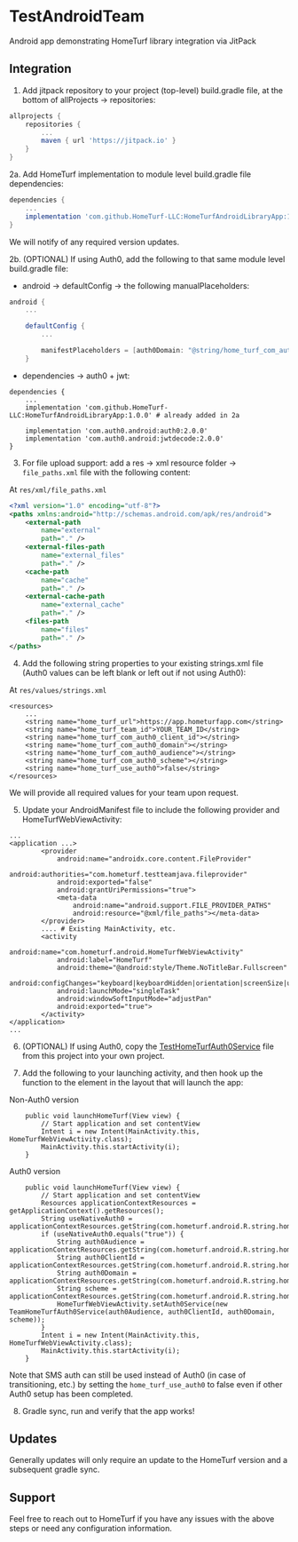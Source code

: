# TestAndroidTeam

Android app demonstrating HomeTurf library integration via JitPack

## Integration

1. Add jitpack repository to your project (top-level) build.gradle file, at the bottom of allProjects -> repositories:

```.gradle
allprojects {
    repositories {
        ...
        maven { url 'https://jitpack.io' }
    }
}
```

2a. Add HomeTurf implementation to module level build.gradle file dependencies:

```.gradle
dependencies {
    ...
    implementation 'com.github.HomeTurf-LLC:HomeTurfAndroidLibraryApp:1.0.1'
}
```

We will notify of any required version updates.

2b. (OPTIONAL) If using Auth0, add the following to that same module level build.gradle file:

- android -> defaultConfig -> the following manualPlaceholders:

```.gradle
android {
    ...

    defaultConfig {
        ...

        manifestPlaceholders = [auth0Domain: "@string/home_turf_com_auth0_domain", auth0Scheme: "@string/home_turf_com_auth0_scheme"]
    }
```

- dependencies -> auth0 + jwt:

```
dependencies {
    ...
    implementation 'com.github.HomeTurf-LLC:HomeTurfAndroidLibraryApp:1.0.0' # already added in 2a

    implementation 'com.auth0.android:auth0:2.0.0'
    implementation 'com.auth0.android:jwtdecode:2.0.0'
}
```

3. For file upload support: add a res -> xml resource folder -> `file_paths.xml` file with the following content:

At `res/xml/file_paths.xml`

```.xml
<?xml version="1.0" encoding="utf-8"?>
<paths xmlns:android="http://schemas.android.com/apk/res/android">
    <external-path
        name="external"
        path="." />
    <external-files-path
        name="external_files"
        path="." />
    <cache-path
        name="cache"
        path="." />
    <external-cache-path
        name="external_cache"
        path="." />
    <files-path
        name="files"
        path="." />
</paths>
```

4. Add the following string properties to your existing strings.xml file (Auth0 values can be left blank or left out if not using Auth0):

At `res/values/strings.xml`

```
<resources>
    ...
    <string name="home_turf_url">https://app.hometurfapp.com</string>
    <string name="home_turf_team_id">YOUR_TEAM_ID</string>
    <string name="home_turf_com_auth0_client_id"></string>
    <string name="home_turf_com_auth0_domain"></string>
    <string name="home_turf_com_auth0_audience"></string>
    <string name="home_turf_com_auth0_scheme"></string>
    <string name="home_turf_use_auth0">false</string>
</resources>
```

We will provide all required values for your team upon request.

5. Update your AndroidManifest file to include the following provider and HomeTurfWebViewActivity:

```
...
<application ...>
        <provider
            android:name="androidx.core.content.FileProvider"
            android:authorities="com.hometurf.testteamjava.fileprovider"
            android:exported="false"
            android:grantUriPermissions="true">
            <meta-data
                android:name="android.support.FILE_PROVIDER_PATHS"
                android:resource="@xml/file_paths"></meta-data>
        </provider>
        .... # Existing MainActivity, etc.
        <activity
            android:name="com.hometurf.android.HomeTurfWebViewActivity"
            android:label="HomeTurf"
            android:theme="@android:style/Theme.NoTitleBar.Fullscreen"
            android:configChanges="keyboard|keyboardHidden|orientation|screenSize|uiMode"
            android:launchMode="singleTask"
            android:windowSoftInputMode="adjustPan"
            android:exported="true">
        </activity>
</application>
...
```

6. (OPTIONAL) If using Auth0, copy the [TestHomeTurfAuth0Service](./app/src/main/java/com/hometurf/testandroidteam/TeamHomeTurfAuth0Service.java) file from this project into your own project.

7. Add the following to your launching activity, and then hook up the function to the element in the layout that will launch the app:

Non-Auth0 version

```
    public void launchHomeTurf(View view) {
        // Start application and set contentView
        Intent i = new Intent(MainActivity.this, HomeTurfWebViewActivity.class);
        MainActivity.this.startActivity(i);
    }
```

Auth0 version

```
    public void launchHomeTurf(View view) {
        // Start application and set contentView
        Resources applicationContextResources = getApplicationContext().getResources();
        String useNativeAuth0 = applicationContextResources.getString(com.hometurf.android.R.string.home_turf_use_auth0);
        if (useNativeAuth0.equals("true")) {
            String auth0Audience = applicationContextResources.getString(com.hometurf.android.R.string.home_turf_com_auth0_audience);
            String auth0ClientId = applicationContextResources.getString(com.hometurf.android.R.string.home_turf_com_auth0_client_id);
            String auth0Domain = applicationContextResources.getString(com.hometurf.android.R.string.home_turf_com_auth0_domain);
            String scheme = applicationContextResources.getString(com.hometurf.android.R.string.home_turf_com_auth0_scheme);
            HomeTurfWebViewActivity.setAuth0Service(new TeamHomeTurfAuth0Service(auth0Audience, auth0ClientId, auth0Domain, scheme));
        }
        Intent i = new Intent(MainActivity.this, HomeTurfWebViewActivity.class);
        MainActivity.this.startActivity(i);
    }
```

Note that SMS auth can still be used instead of Auth0 (in case of transitioning, etc.) by setting the `home_turf_use_auth0` to false even if other Auth0 setup has been completed.

8. Gradle sync, run and verify that the app works!

## Updates

Generally updates will only require an update to the HomeTurf version and a subsequent gradle sync.

## Support

Feel free to reach out to HomeTurf if you have any issues with the above steps or need any configuration information.
